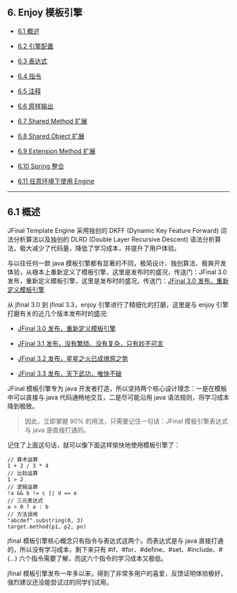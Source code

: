 ## 6. Enjoy 模板引擎

- [6.1 概述]()

- [6.2 引擎配置](6.2_引擎配置.md)

- [6.3 表达式](6.3_表达式.md)

- [6.4 指令](6.4_指令.md)

- [6.5 注释](6.5_注释.md)

- [6.6 原样输出](6.6_原样输出.md)

- [6.7 Shared Method 扩展](6.7_SharedMethod扩展.md)

- [6.8 Shared Object 扩展](6.8_SharedObject扩展.md)

- [6.9 Extension Method 扩展](6.9_ExtensionMethod扩展.md)

- [6.10 Spring 整合](6.10_Spring整合.md)

- [6.11 任意环境下使用 Engine](6.11——任意环境下使用Engine.md)

---

## 6.1 概述

JFinal Template Engine 采用独创的 DKFF (Dynamic Key Feature Forward) 词法分析算法以及独创的 DLRD (Double Layer Recursive Descent) 语法分析算法，极大减少了代码量，降低了学习成本，并提升了用户体验。

与以往任何一款 java 模板引擎都有显著的不同，极简设计、独创算法、极爽开发体验，从根本上重新定义了模板引擎，这里是发布时的盛况，传送门：JFinal 3.0 发布，重新定义模板引擎，这里是发布时的盛况，传送门：[JFinal 3.0 发布，重新定义模板引擎](https://www.oschina.net/news/81225/jfinal-3-0-released)

从 jfinal 3.0 到 jfinal 3.3，enjoy 引擎进行了精细化的打磨，这里是与 enjoy 引擎打磨有关的近几个版本发布时的盛况:

- [JFinal 3.0 发布，重新定义模板引擎](https://www.oschina.net/news/81225/jfinal-3-0-released)

- [JFinal 3.1 发布，没有繁琐、没有复杂，只有妙不可言](https://www.oschina.net/news/84455/jfinal-3-1)

- [JFinal 3.2 发布，星星之火已成燎原之势](https://www.oschina.net/news/87553/jfinal-3-2)

- [JFinal 3.3 发布，天下武功，唯快不破](https://www.oschina.net/news/90815/jfinal-3-3)

JFinal 模板引擎专为 java 开发者打造，所以坚持两个核心设计理念：一是在模板中可以直接与 java 代码通畅地交互，二是尽可能沿用 java 语法规则，将学习成本降到极致。

> 因此，立即掌握 90% 的用法，只需要记住一句话：JFinal 模板引擎表达式与 java 是直接打通的。

记住了上面这句话，就可以像下面这样愉快地使用模板引擎了：

```
// 算术运算
1 + 2 / 3 * 4
// 比较运算
1 > 2
// 逻辑运算
!a && b != c || d == e
// 三元表达式
a > 0 ? a : b
// 方法调用
"abcdef".substring(0, 3)
target.method(p1, p2, pn)
```

jfinal 模板引擎核心概念只有指令与表达式这两个。而表达式是与 java 直接打通的，所以没有学习成本，剩下来只有 #if、#for、#define、#set、#include、#(...) 六个指令需要了解，而这六个指令的学习成本又极低。

jfinal 模板引擎发布一年多以来，得到了非常多用户的喜爱，反馈证明体验极好，强烈建议还没能尝试过的同学们试用。
